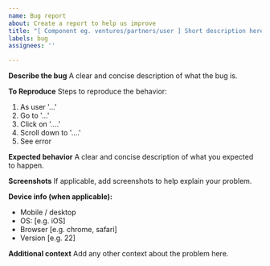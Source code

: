 ```yaml
---
name: Bug report
about: Create a report to help us improve
title: "[ Component eg. ventures/partners/user ] Short description here.."
labels: bug
assignees: ''

---
```


**Describe the bug**
A clear and concise description of what the bug is.

**To Reproduce**
Steps to reproduce the behavior:
1. As user '...'
2. Go to '...'
3. Click on '....'
4. Scroll down to '....'
5. See error

**Expected behavior**
A clear and concise description of what you expected to happen.

**Screenshots**
If applicable, add screenshots to help explain your problem.

**Device info (when applicable):**
 - Mobile / desktop
 - OS: [e.g. iOS]
 - Browser [e.g. chrome, safari]
 - Version [e.g. 22]

**Additional context**
Add any other context about the problem here.
